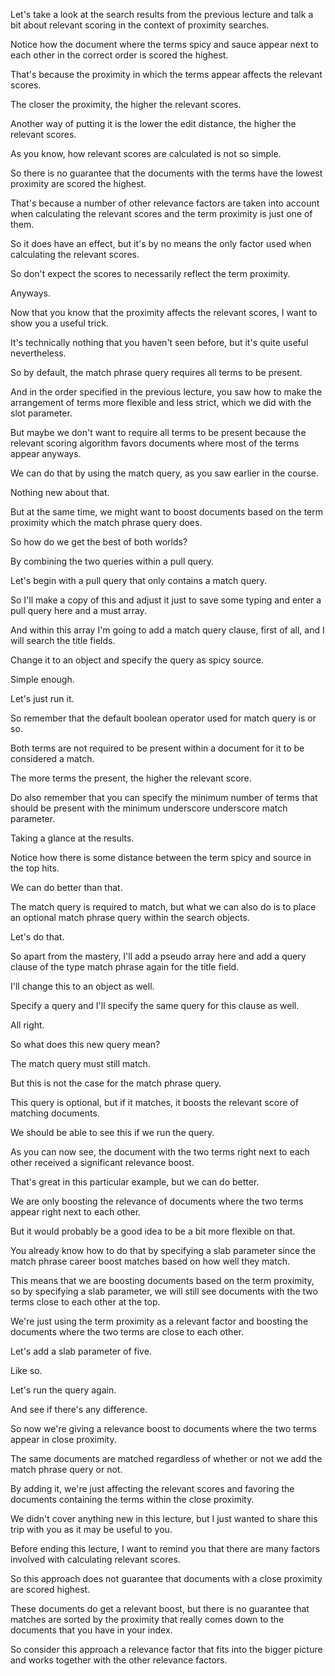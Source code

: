Let's take a look at the search results from the previous lecture and talk a bit about relevant scoring in the context of proximity searches.

Notice how the document where the terms spicy and sauce appear next to each other in the correct order is scored the highest.

That's because the proximity in which the terms appear affects the relevant scores.

The closer the proximity, the higher the relevant scores.

Another way of putting it is the lower the edit distance, the higher the relevant scores.

As you know, how relevant scores are calculated is not so simple.

So there is no guarantee that the documents with the terms have the lowest proximity are scored the highest.

That's because a number of other relevance factors are taken into account when calculating the relevant scores and the term proximity is just one of them.

So it does have an effect, but it's by no means the only factor used when calculating the relevant scores.

So don't expect the scores to necessarily reflect the term proximity.

Anyways.

Now that you know that the proximity affects the relevant scores, I want to show you a useful trick.

It's technically nothing that you haven't seen before, but it's quite useful nevertheless.

So by default, the match phrase query requires all terms to be present.

And in the order specified in the previous lecture, you saw how to make the arrangement of terms more flexible and less strict, which we did with the slot parameter.

But maybe we don't want to require all terms to be present because the relevant scoring algorithm favors documents where most of the terms appear anyways.

We can do that by using the match query, as you saw earlier in the course.

Nothing new about that.

But at the same time, we might want to boost documents based on the term proximity which the match phrase query does.

So how do we get the best of both worlds?

By combining the two queries within a pull query.

Let's begin with a pull query that only contains a match query.

So I'll make a copy of this and adjust it just to save some typing and enter a pull query here and a must array.

And within this array I'm going to add a match query clause, first of all, and I will search the title fields.

Change it to an object and specify the query as spicy source.

Simple enough.

Let's just run it.

So remember that the default boolean operator used for match query is or so.

Both terms are not required to be present within a document for it to be considered a match.

The more terms the present, the higher the relevant score.

Do also remember that you can specify the minimum number of terms that should be present with the minimum underscore underscore match parameter.

Taking a glance at the results.

Notice how there is some distance between the term spicy and source in the top hits.

We can do better than that.

The match query is required to match, but what we can also do is to place an optional match phrase query within the search objects.

Let's do that.

So apart from the mastery, I'll add a pseudo array here and add a query clause of the type match phrase again for the title field.

I'll change this to an object as well.

Specify a query and I'll specify the same query for this clause as well.

All right.

So what does this new query mean?

The match query must still match.

But this is not the case for the match phrase query.

This query is optional, but if it matches, it boosts the relevant score of matching documents.

We should be able to see this if we run the query.

As you can now see, the document with the two terms right next to each other received a significant relevance boost.

That's great in this particular example, but we can do better.

We are only boosting the relevance of documents where the two terms appear right next to each other.

But it would probably be a good idea to be a bit more flexible on that.

You already know how to do that by specifying a slab parameter since the match phrase career boost matches based on how well they match.

This means that we are boosting documents based on the term proximity, so by specifying a slab parameter, we will still see documents with the two terms close to each other at the top.

We're just using the term proximity as a relevant factor and boosting the documents where the two terms are close to each other.

Let's add a slab parameter of five.

Like so.

Let's run the query again.

And see if there's any difference.

So now we're giving a relevance boost to documents where the two terms appear in close proximity.

The same documents are matched regardless of whether or not we add the match phrase query or not.

By adding it, we're just affecting the relevant scores and favoring the documents containing the terms within the close proximity.

We didn't cover anything new in this lecture, but I just wanted to share this trip with you as it may be useful to you.

Before ending this lecture, I want to remind you that there are many factors involved with calculating relevant scores.

So this approach does not guarantee that documents with a close proximity are scored highest.

These documents do get a relevant boost, but there is no guarantee that matches are sorted by the proximity that really comes down to the documents that you have in your index.

So consider this approach a relevance factor that fits into the bigger picture and works together with the other relevance factors.

